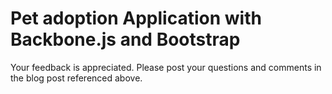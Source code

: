 # Pet adoption Application with Backbone.js and Bootstrap #

Your feedback is appreciated. Please post your questions and comments in the blog post referenced above.